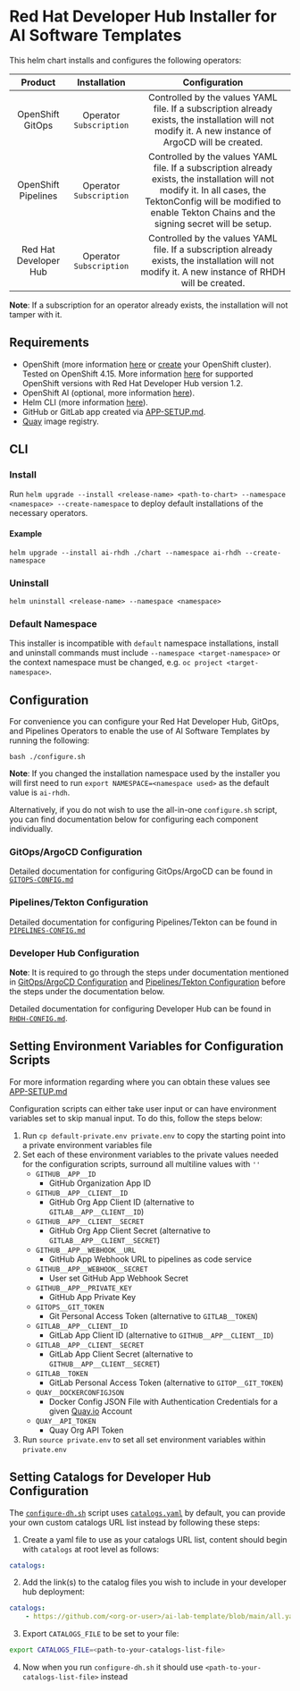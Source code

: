 # Red Hat Developer Hub Installer for AI Software Templates

This helm chart installs and configures the following operators:

|       Product       |      Installation       |                                                                                                      Configuration                                                                                                       |
| :-----------------: | :---------------------: | :----------------------------------------------------------------------------------------------------------------------------------------------------------------------------------------------------------------------: |
|  OpenShift GitOps   | Operator `Subscription` |                                    Controlled by the values YAML file. If a subscription already exists, the installation will not modify it. A new instance of ArgoCD will be created.                                     |
| OpenShift Pipelines | Operator `Subscription` | Controlled by the values YAML file. If a subscription already exists, the installation will not modify it. In all cases, the TektonConfig will be modified to enable Tekton Chains and the signing secret will be setup. |
| Red Hat Developer Hub | Operator `Subscription` | Controlled by the values YAML file. If a subscription already exists, the installation will not modify it. A new instance of RHDH will be created. |

**Note**: If a subscription for an operator already exists, the installation will not tamper with it.

## Requirements

- OpenShift (more information [here](https://www.redhat.com/en/technologies/cloud-computing/openshift) or [create](https://console.redhat.com/openshift/create) your OpenShift cluster). Tested on OpenShift 4.15. More information [here](https://access.redhat.com/support/policy/updates/developerhub) for supported OpenShift versions with Red Hat Developer Hub version 1.2.
- OpenShift AI (optional, more information [here](https://www.redhat.com/en/technologies/cloud-computing/openshift/openshift-ai)).
- Helm CLI (more information [here](https://helm.sh/docs/intro/install/)).
- GitHub or GitLab app created via [APP-SETUP.md](./docs/APP-SETUP.md).
- [Quay](https://quay.io/) image registry.

## CLI

### Install

Run `helm upgrade --install <release-name> <path-to-chart> --namespace <namespace> --create-namespace` to deploy default installations of the necessary operators.

#### Example

`helm upgrade --install ai-rhdh ./chart --namespace ai-rhdh --create-namespace`

### Uninstall

`helm uninstall <release-name> --namespace <namespace>`

### Default Namespace

This installer is incompatible with `default` namespace installations, install and uninstall commands must include `--namespace <target-namespace>` or the context namespace must be changed, e.g. `oc project <target-namespace>`.

## Configuration

For convenience you can configure your Red Hat Developer Hub, GitOps, and Pipelines Operators to enable the use of AI Software Templates by running the following:

`bash ./configure.sh`

**Note**: If you changed the installation namespace used by the installer you will first need to run `export NAMESPACE=<namespace used>` as the default value is `ai-rhdh`.

Alternatively, if you do not wish to use the all-in-one `configure.sh` script, you can find documentation below for configuring each component individually.

### GitOps/ArgoCD Configuration

Detailed documentation for configuring GitOps/ArgoCD can be found in [`GITOPS-CONFIG.md`](./docs/GITOPS-CONFIG.md)

### Pipelines/Tekton Configuration

Detailed documentation for configuring Pipelines/Tekton can be found in [`PIPELINES-CONFIG.md`](./docs/PIPELINES-CONFIG.md)

### Developer Hub Configuration

**Note**: It is required to go through the steps under documentation mentioned in [GitOps/ArgoCD Configuration](#gitopsargocd-configuration) and [Pipelines/Tekton Configuration](#pipelinestekton-configuration) before the steps under the documentation below.

Detailed documentation for configuring Developer Hub can be found in [`RHDH-CONFIG.md`](./docs/RHDH-CONFIG.md).

## Setting Environment Variables for Configuration Scripts

For more information regarding where you can obtain these values see [APP-SETUP.md](./docs/APP-SETUP.md)

Configuration scripts can either take user input or can have environment variables set to skip manual input. To do this, follow the steps below:

1. Run `cp default-private.env private.env` to copy the starting point into a private environment variables file
2. Set each of these environment variables to the private values needed for the configuration scripts, surround all multiline values with `''`
    - `GITHUB__APP__ID`
        - GitHub Organization App ID
    - `GITHUB__APP__CLIENT__ID`
        - GitHub Org App Client ID (alternative to `GITLAB__APP__CLIENT__ID`)
    - `GITHUB__APP__CLIENT__SECRET`
        - GitHub Org App Client Secret (alternative to `GITLAB__APP__CLIENT__SECRET`)
    - `GITHUB__APP__WEBHOOK__URL`
        - GitHub App Webhook URL to pipelines as code service
    - `GITHUB__APP__WEBHOOK__SECRET`
        - User set GitHub App Webhook Secret
    - `GITHUB__APP__PRIVATE_KEY`
        - GitHub App Private Key
    - `GITOPS__GIT_TOKEN`
        - Git Personal Access Token (alternative to `GITLAB__TOKEN`)
    - `GITLAB__APP__CLIENT__ID`
        - GitLab App Client ID (alternative to `GITHUB__APP__CLIENT__ID`)
    - `GITLAB__APP__CLIENT__SECRET`
        - GitLab App Client Secret (alternative to `GITHUB__APP__CLIENT__SECRET`)
    - `GITLAB__TOKEN`
        - GitLab Personal Access Token (alternative to `GITOP__GIT_TOKEN`)
    - `QUAY__DOCKERCONFIGJSON`
        - Docker Config JSON File with Authentication Credentials for a given [Quay.io](https://quay.io) Account
    - `QUAY__API_TOKEN`
        - Quay Org API Token
3. Run `source private.env` to set all set environment variables within `private.env`

## Setting Catalogs for Developer Hub Configuration

The [`configure-dh.sh`](./scripts/configure-dh.sh) script uses [`catalogs.yaml`](catalogs.yaml) by default, you can provide your own custom catalogs URL list instead by following these steps:
1. Create a yaml file to use as your catalogs URL list, content should begin with `catalogs` at root level as follows:
```yaml
catalogs:
```
2. Add the link(s) to the catalog files you wish to include in your developer hub deployment:
```yaml
catalogs:
    - https://github.com/<org-or-user>/ai-lab-template/blob/main/all.yaml
```
3. Export `CATALOGS_FILE` to be set to your file:
```sh
export CATALOGS_FILE=<path-to-your-catalogs-list-file>
```
4. Now when you run `configure-dh.sh` it should use `<path-to-your-catalogs-list-file>` instead
